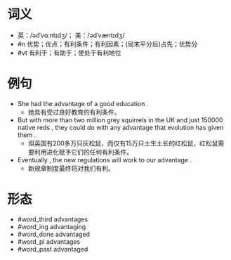 # 词义
- 英：/ədˈvɑːntɪdʒ/； 美：/ədˈvæntɪdʒ/
- #n 优势；优点；有利条件；有利因素；(局末平分后)占先；优势分
- #vt 有利于；有助于；使处于有利地位
# 例句
- She had the advantage of a good education .
	- 她具有受过良好教育的有利条件。
- But with more than two million grey squirrels in the UK and just 150000 native reds , they could do with any advantage that evolution has given them .
	- 但英国有200多万只灰松鼠，而仅有15万只土生土长的红松鼠，红松鼠需要利用进化赋予它们的任何有利条件。
- Eventually , the new regulations will work to our advantage .
	- 新规章制度最终将对我们有利。
# 形态
- #word_third advantages
- #word_ing advantaging
- #word_done advantaged
- #word_pl advantages
- #word_past advantaged
